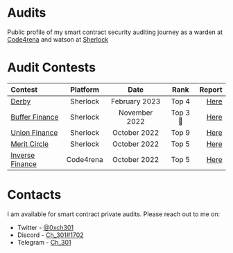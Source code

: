 # Audits
 Public profile of my smart contract security auditing journey as a warden at [Code4rena](https://code4rena.com/) and watson at [Sherlock](https://app.sherlock.xyz/audits/contests) 

# Audit Contests

 | Contest | Platform | Date | Rank | Report | 
| :---         |     :---:      |     :---:     |     :---:    |          ---: |
| [Derby](https://app.sherlock.xyz/audits/contests/13)     | Sherlock     |  February 2023    |    Top 4   | [Here](https://github.com/Ch-301/audits/tree/main/Sherlock/derby)      | 
| [Buffer Finance](https://app.sherlock.xyz/audits/contests/24)     | Sherlock     |  November 2022    |    Top 3 🥉  | [Here](https://github.com/Ch-301/audits/tree/main/Sherlock/buffer_finance)      | 
| [Union Finance](https://app.sherlock.xyz/audits/contests/11)     | Sherlock     |  October 2022    |    Top 9   | [Here](https://github.com/Ch-301/audits/tree/main/Sherlock/union_finance)      | 
| [Merit Circle](https://app.sherlock.xyz/audits/contests/9)     | Sherlock     |  October 2022    |    Top 5   | [Here](https://github.com/Ch-301/audits/tree/main/Sherlock/merit_circle)      | 
| [Inverse Finance](https://code4rena.com/contests/2022-10-inverse-finance-contest)     | Code4rena     |  October 2022    |    Top 5   | [Here](https://github.com/Ch-301/audits/tree/main/Code4rena/inverse_finance)      | 

# Contacts
I am available for smart contract private audits. Please reach out to me on:

- Twitter  - [@0xch301](https://twitter.com/0xch301)
- Discord  - [Ch_301#1702](https://discord.com/users/Ch_301#1702)
- Telegram - [Ch_301](https://t.me/ChBahri)
